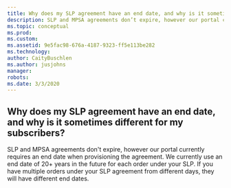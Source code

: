 ```yaml
---
title: Why does my SLP agreement have an end date, and why is it sometimes different for my subscribers?
description: SLP and MPSA agreements don’t expire, however our portal currently requires an end date when provisioning the agreement. We currently...
ms.topic: conceptual
ms.prod: 
ms.custom: 
ms.assetid: 9e5fac98-676a-4187-9323-ff5e113be282
ms.technology: 
author: CaityBuschlen
ms.author: jusjohns
manager: 
robots: 
ms.date: 3/3/2020
---
```


## Why does my SLP agreement have an end date, and why is it sometimes different for my subscribers?

SLP and MPSA agreements don't expire, however our portal currently requires an end date when provisioning the agreement. We currently use an end date of 20+ years in the future for each order under your SLP. If you have multiple orders under your SLP agreement from different days, they will have different end dates.
